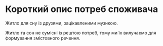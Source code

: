 # Короткий опис потреб споживача
Житло для сну із друзями, зацікавленими музикою.

Житло та сон не сумісні із рештою потреб, тому ми їх вилучаємо для формування змістовного речення.